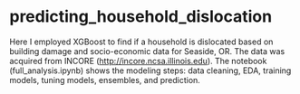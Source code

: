 # predicting_household_dislocation
Here I employed XGBoost to find if a household is dislocated based on building damage and socio-economic data for Seaside, OR. The data was acquired from INCORE (http://incore.ncsa.illinois.edu). The notebook (full_analysis.ipynb) shows the modeling steps: data cleaning, EDA, training models, tuning models, ensembles, and prediction.

